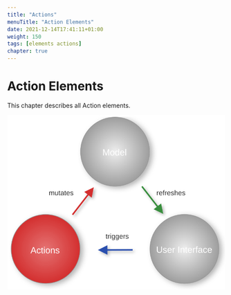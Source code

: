 ```yaml
---
title: "Actions"
menuTitle: "Action Elements"
date: 2021-12-14T17:41:11+01:00
weight: 150
tags: [elements actions]
chapter: true
---
```


# Action Elements

This chapter describes all Action elements.

![Fore Model](/images/actions.svg)





